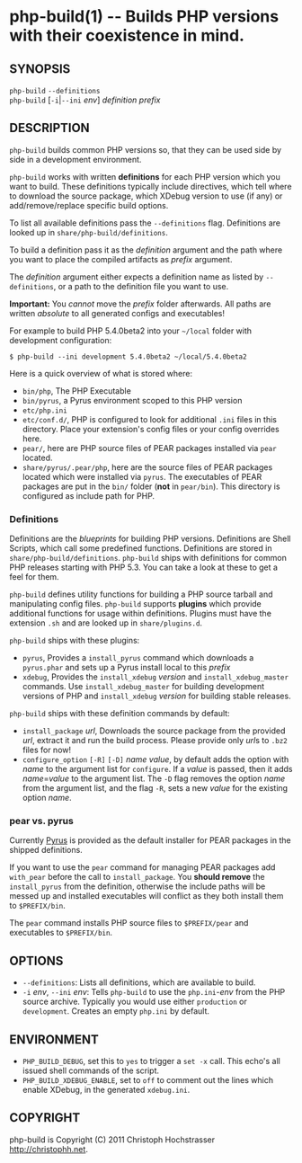 # php-build(1) -- Builds PHP versions with their coexistence in mind.

## SYNOPSIS

`php-build` `--definitions` <br>
`php-build` [`-i`|`--ini` <var>env</var>] <var>definition</var> <var>prefix</var>

## DESCRIPTION

`php-build` builds common PHP versions so, that they
can be used side by side in a development environment.

`php-build` works with written **definitions** for each
PHP version which you want to build. These definitions
typically include directives, which tell where to download
the source package, which XDebug version to use (if any)
or add/remove/replace specific build options.

To list all available definitions pass the `--definitions`
flag. Definitions are looked up in `share/php-build/definitions`.

To build a definition pass it as the <var>definition</var> argument
and the path where you want to place the compiled artifacts
as <var>prefix</var> argument.

The <var>definition</var> argument either expects a definition name as
listed by `--definitions`, or a path to the definition file you
want to use.

**Important:** You *cannot* move the <var>prefix</var> folder
afterwards. All paths are written *absolute* to all
generated configs and executables!

For example to build PHP 5.4.0beta2 into your `~/local`
folder with development configuration:

`$ php-build --ini development 5.4.0beta2 ~/local/5.4.0beta2`

Here is a quick overview of what is stored where:

 * `bin/php`, The PHP Executable
 * `bin/pyrus`, a Pyrus environment scoped to this PHP version
 * `etc/php.ini`
 * `etc/conf.d/`, PHP is configured to look for additional
   `.ini` files in this directory. Place your extension's 
   config files or your config overrides here.
 * `pear/`, here are PHP source files of PEAR packages installed
   via `pear` located.
 * `share/pyrus/.pear/php`, here are the source files of PEAR packages located 
   which were installed via `pyrus`. The executables of PEAR packages
   are put in the `bin/` folder (**not** in `pear/bin`). This
   directory is configured as include path for PHP.

### Definitions

Definitions are the *blueprints* for building PHP versions. Definitions
are Shell Scripts, which call some predefined functions. Definitions are
stored in `share/php-build/definitions`. `php-build` ships with
definitions for common PHP releases starting with PHP 5.3. You can
take a look at these to get a feel for them.

`php-build` defines utility functions for building a PHP source tarball
and manipulating config files. `php-build` supports
**plugins** which provide additional functions for usage within
definitions. Plugins must have the extension `.sh` and 
are looked up in `share/plugins.d`.

`php-build` ships with these plugins:

 * `pyrus`, Provides a `install_pyrus` command which downloads
   a `pyrus.phar` and sets up a Pyrus install local to this <var>prefix</var>
 * `xdebug`, Provides the `install_xdebug` <var>version</var> and
   `install_xdebug_master` commands. Use `install_xdebug_master` 
   for building development versions of PHP and `install_xdebug`
   <var>version</var> for building stable releases.

`php-build` ships with these definition commands by default:

 * `install_package` <var>url</var>, Downloads the source package from
   the provided <var>url</var>, extract it and run the build process.
   Please provide only <var>url</var>s to `.bz2` files for now!
 * `configure_option` `[-R]` `[-D]` <var>name</var> <var>value</var>, by default adds
   the option with <var>name</var> to the argument list for `configure`. If a
   <var>value</var> is passed, then it adds <var>name</var>=<var>value</var> to the argument list.
   The `-D` flag removes the option <var>name</var> from the argument list, and
   the flag `-R`, sets a new <var>value</var> for the existing option <var>name</var>.

### pear vs. pyrus

Currently [Pyrus](http://pear2.php.net/PEAR2_Pyrus) is provided
as the default installer for PEAR packages in the shipped definitions.

If you want to use the `pear` command for managing PEAR packages add
`with_pear` before the call to `install_package`. You __should remove__ the 
`install_pyrus` from the definition, otherwise the include paths
will be messed up and installed executables will conflict as they both
install them to `$PREFIX/bin`.

The `pear` command installs PHP source files to `$PREFIX/pear` and
executables to `$PREFIX/bin`.

## OPTIONS

 * `--definitions`:
   Lists all definitions, which are available to build.
 * `-i` <var>env</var>, `--ini` <var>env</var>:
   Tells `php-build` to use the `php.ini`-<var>env</var>
   from the PHP source archive. Typically you would
   use either `production` or `development`. Creates an
   empty `php.ini` by default.

## ENVIRONMENT

 * `PHP_BUILD_DEBUG`, set this to `yes` to trigger a `set -x`
   call. This echo's all issued shell commands of the script.
 * `PHP_BUILD_XDEBUG_ENABLE`, set to `off` to comment out the
   lines which enable XDebug, in the generated `xdebug.ini`.

## COPYRIGHT

php-build is Copyright (C) 2011 Christoph Hochstrasser
<http://christophh.net>.


[SYNOPSIS]: #SYNOPSIS "SYNOPSIS"
[DESCRIPTION]: #DESCRIPTION "DESCRIPTION"
[Definitions]: #Definitions "Definitions"
[OPTIONS]: #OPTIONS "OPTIONS"
[ENVIRONMENT]: #ENVIRONMENT "ENVIRONMENT"
[COPYRIGHT]: #COPYRIGHT "COPYRIGHT"


[php-build(1)]: php-build.1.html

